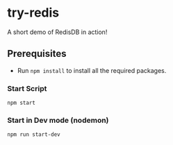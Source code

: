 # try-redis
A short demo of RedisDB in action!

## Prerequisites
- Run `npm install` to install all the required packages.

### Start Script
`npm start`

### Start in Dev mode (nodemon)
`npm run start-dev`
